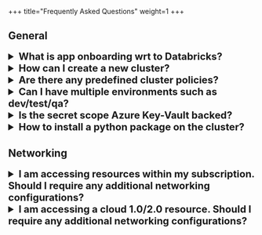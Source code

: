 +++
title="Frequently Asked Questions"
weight=1
+++


## General

<details>
  <summary style="font-size: 20px; font-weight: bold;">What is app onboarding wrt to Databricks?</summary>

When your application is onboarded, your team gets the following objects.

- An Azure Active Directory Group (AAD)
- Access to an Azure Databricks Workspace.
- Secrete Scope
- Personal Compute Cluster Policy
- Small & Medium Shared/Job Compute Cluster Policy
- Repo Directory 
- Workspace Directory

Once you are a part of that AAD, you will be able to leverage the workspace as you see fit. If you had provided an Azure Service Principle while onboarding, that will also be a part of the AAD.
</details>

<details>
  <summary style="font-size: 20px; font-weight: bold;">How can I create a new cluster?</summary>
  
  It depends. Shared Clusters can be created via Terraform. More information can be found in [Manage Your Workspace](/content/databricks/how-tos/manage-workspace.md). But if you'd like to create a personal compute, you can do that manually via UI.

  Creating clusters are required only during your development phase. Your notebooks should be schedule to run on job clusters on all other environments.
</details>

<details>
  <summary style="font-size: 20px; font-weight: bold;">Are there any predefined cluster policies?</summary>

  Yes, the databricks workspace comes with below policies and the defination of these policies are available [here](https://github.com/Cloud-3-0-EMU/dataplatform-databricks-onboarding/tree/npe/modules/cluster-policy-setup/cluster_policies).

  - humana_personal_compute
  - humana_small_data_eng
  - humana_medium_data_eng

  We recommend using the humana_personal_compute for creating a personal compute for the development work. The small and medium policies shoud be used for crating job clusters to schedule the jobs. If you need a bigger cluster then please reach out to us.
</details>

<details>
  <summary style="font-size: 20px; font-weight: bold;">Can I have multiple environments such as dev/test/qa?</summary>

  Absolutely! We call them logical environments. Our infrastructure environment supports NPE and PROD. But within those environments, you could have multiple logical environments with isolated access controls using different AAD groups.out to us.
</details>

<details>
  <summary style="font-size: 20px; font-weight: bold;">Is the secret scope Azure Key-Vault backed?</summary>

  No, the secret scope which is created during the application on-boarding is NOT Azure Key-Vault backed. Hashicorp vault is recommended in cloud 3.0. A secret scope is created during the onboarding and secrets can added to this scope as explained [here](/databricks/how-tos/secrets-management.md).
</details>

<details>
  <summary style="font-size: 20px; font-weight: bold;">How to install a python package on the cluster?</summary>

  The python libraries must be installed from jfrog. By default the `pip` is configured to install libraries from the `pythonhosted-pypi-remote` artifact. If you want to use your own artifact to install a package then pass the appropriate values for the PACKAGE_NAME, JFROG_ARTIFACTORY_USER, JFROG_ARTIFACTORY_PASSWORD and ARTIFACT_NAME in the below command and run it in a notebook or through the init-script of the cluster.
  ```
  % pip install <PACKAGE_NAME> https://<JFROG_ARTIFACTORY_USER>:<JFROG_ARTIFACTORY_PASSWORD>@humana.jfrog.io/artifactory/api/pypi/<ARTIFACT_NAME>/simple
  ```
</details>

## Networking

<details>
  <summary style="font-size: 20px; font-weight: bold;">I am accessing resources within my subscription. Should I require any additional networking configurations?</summary>

In Cloud 3.0, NSGs are open and there are no firewall rules setup. As long as your cloud 3.0 resource has a private endpoint to your application subnet, you should be able to access your resources without any additional networking configurations.
</details>

<details>
  <summary style="font-size: 20px; font-weight: bold;">I am accessing a cloud 1.0/2.0 resource. Should I require any additional networking configurations?</summary>

Yes. Its a case by case basis. Most likely you will require a Private Endpoint from your cloud 1.0/2.0 resource to your application subnet. Please reach out to cloud operations team to get the PE approved. Refer to [ Engagements ](/databricks/references/engagement.html)
</details>
